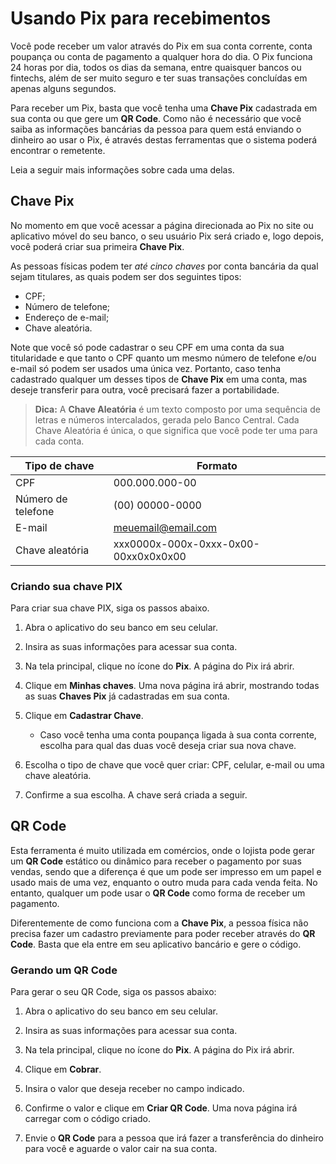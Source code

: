 # Usando Pix para recebimentos
Você pode receber um valor através do Pix em sua conta corrente, conta poupança ou conta de pagamento a qualquer hora do dia. O Pix funciona 24 horas por dia, todos os dias da semana, entre quaisquer bancos ou fintechs, além de ser muito seguro e ter suas transações concluídas em apenas alguns segundos.

Para receber um Pix, basta que você tenha uma **Chave Pix** cadastrada em sua conta ou que gere um **QR Code**. Como não é necessário que você saiba as informações bancárias da pessoa para quem está enviando o dinheiro ao usar o Pix, é através destas ferramentas que o sistema poderá encontrar o remetente.

Leia a seguir mais informações sobre cada uma delas.

## Chave Pix
No momento em que você acessar a página direcionada ao Pix no site ou aplicativo móvel do seu banco, o seu usuário Pix será criado e, logo depois, você poderá criar sua primeira **Chave Pix**.

As pessoas físicas podem ter *até cinco chaves* por conta bancária da qual sejam titulares, as quais podem ser dos seguintes tipos:
- CPF;
- Número de telefone;
- Endereço de e-mail;
- Chave aleatória.

Note que você só pode cadastrar o seu CPF em uma conta da sua titularidade e que tanto o CPF quanto um mesmo número de telefone e/ou e-mail só podem ser usados uma única vez. Portanto, caso tenha cadastrado qualquer um desses tipos de **Chave Pix** em uma conta, mas deseje transferir para outra, você precisará fazer a portabilidade.

> **Dica:** A **Chave Aleatória** é um texto composto por uma sequência de letras e números intercalados, gerada pelo Banco Central. Cada Chave Aleatória é única, o que significa que você pode ter uma para cada conta.

| Tipo de chave  | Formato |
| ------------- | ------------- |
| CPF  | 000.000.000-00  |
| Número de telefone  | (00) 00000-0000  |
| E-mail | meuemail@email.com |
| Chave aleatória | xxx0000x-000x-0xxx-0x00-00xx0x0x0x00 |



### Criando sua chave PIX
Para criar sua chave PIX, siga os passos abaixo.

1. Abra o aplicativo do seu banco em seu celular.
2. Insira as suas informações para acessar sua conta.
3. Na tela principal, clique no ícone do **Pix**. A página do Pix irá abrir.

4. Clique em **Minhas chaves**. Uma nova página irá abrir, mostrando todas as suas **Chaves Pix** já cadastradas em sua conta.

5. Clique em **Cadastrar Chave**. 
    - Caso você tenha uma conta poupança ligada à sua conta corrente, escolha para qual das duas você deseja criar sua nova chave.
6. Escolha o tipo de chave que você quer criar: CPF, celular, e-mail ou uma chave aleatória.

7. Confirme a sua escolha. A chave será criada a seguir.

## QR Code
Esta ferramenta é muito utilizada em comércios, onde o lojista pode gerar um **QR Code** estático ou dinâmico para receber o pagamento por suas vendas, sendo que a diferença é que um pode ser impresso em um papel e usado mais de uma vez, enquanto o outro muda para cada venda feita. No entanto, qualquer um pode usar o **QR Code** como forma de receber um pagamento.

Diferentemente de como funciona com a **Chave Pix**, a pessoa física não precisa fazer um cadastro previamente para poder receber através do **QR Code**. Basta que ela entre em seu aplicativo bancário e gere o código.

### Gerando um QR Code
Para gerar o seu QR Code, siga os passos abaixo:

1. Abra o aplicativo do seu banco em seu celular.
2. Insira as suas informações para acessar sua conta.
3. Na tela principal, clique no ícone do **Pix**. A página do Pix irá abrir.

4. Clique em **Cobrar**.

5. Insira o valor que deseja receber no campo indicado.
6. Confirme o valor e clique em **Criar QR Code**. Uma nova página irá carregar com o código criado.

7. Envie o **QR Code** para a pessoa que irá fazer a transferência do dinheiro para você e aguarde o valor cair na sua conta.
